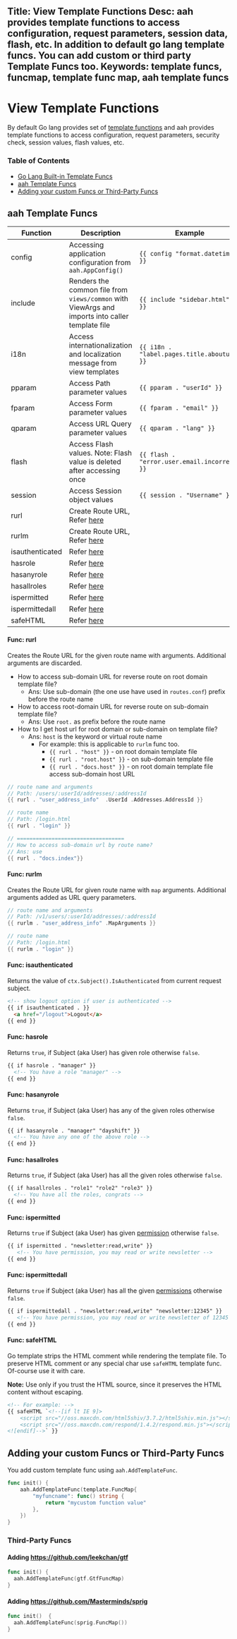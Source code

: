 Title: View Template Functions
Desc: aah provides template functions to access configuration, request parameters, session data, flash, etc. In addition to default go lang template funcs. You can add custom or third party Template Funcs too.
Keywords: template funcs, funcmap, template func map, aah template funcs
---
# View Template Functions

By default Go lang provides set of [template functions](https://golang.org/pkg/text/template/#hdr-Functions) and aah provides template functions to access configuration, request parameters, security check, session values, flash values, etc.

### Table of Contents

  * [Go Lang Built-in Template Funcs](https://golang.org/pkg/text/template/#hdr-Functions)
  * [aah Template Funcs](#aah-template-funcs)
  * [Adding your custom Funcs or Third-Party Funcs](#adding-your-custom-funcs-or-third-party-funcs)

## aah Template Funcs

Function  | Description | Example
----------- | ----------- | --------
config | Accessing application configuration from `aah.AppConfig()` | `{{ config "format.datetime" }}`
include | Renders the common file from `views/common` with ViewArgs and imports into caller template file | `{{ include "sidebar.html" . }}`
i18n | Access internationalization and localization message from view templates | `{{ i18n . "label.pages.title.aboutus" }}`
pparam | Access Path parameter values | `{{ pparam . "userId" }}`
fparam | Access Form parameter values | `{{ fparam . "email" }}`
qparam | Access URL Query parameter values | `{{ qparam . "lang" }}`
flash | Access Flash values. Note: Flash value is deleted after accessing once | `{{ flash . "error.user.email.incorrect" }}`
session | Access Session object values | `{{ session . "Username" }}`
rurl | Create Route URL, Refer [here](#func-rurl) | 
rurlm | Create Route URL, Refer [here](#func-rurlm) | 
isauthenticated | Refer [here](#func-isauthenticated) | 
hasrole | Refer [here](#func-hasrole) | 
hasanyrole | Refer [here](#func-hasanyrole) | 
hasallroles | Refer [here](#func-hasallroles) | 
ispermitted | Refer [here](#func-ispermitted) | 
ispermittedall | Refer [here](#func-ispermittedall) | 
safeHTML | Refer [here](#func-safehtml) | 


#### Func: rurl

Creates the Route URL for the given route name with arguments. Additional arguments are discarded.

  * How to access sub-domain URL for reverse route on root domain template file?
      - Ans: Use sub-domain (the one use have used in `routes.conf`) prefix before the route name
  * How to access root-domain URL for reverse route on sub-domain template file?
      - Ans: Use `root.` as prefix before the route name
  * How to I get host url for root domain or sub-domain on template file?
      - Ans: `host` is the keyword or virtual route name
          - For example: this is applicable to `rurlm` func too.
              - `{{ rurl . "host" }}` - on root domain template file
              - `{{ rurl . "root.host" }}` - on sub-domain template file
              - `{{ rurl . "docs.host" }}` - on root domain template file access sub-domain host URL

```go
// route name and arguments
// Path: /users/:userId/addresses/:addressId
{{ rurl . "user_address_info"  .UserId .Addresses.AddressId }}

// route name
// Path: /login.html
{{ rurl . "login" }}

// ==================================
// How to access sub-domain url by route name?
// Ans: use
{{ rurl . "docs.index"}}

```

#### Func: rurlm

Creates the Route URL for given route name with `map` arguments. Additional arguments added as URL query parameters.

```go
// route name and arguments
// Path: /v1/users/:userId/addresses/:addressId
{{ rurlm . "user_address_info" .MapArguments }}

// route name
// Path: /login.html
{{ rurlm . "login" }}
```

#### Func: isauthenticated

Returns the value of `ctx.Subject().IsAuthenticated` from current request subject.

```html
<!-- show logout option if user is authenticated -->
{{ if isauthenticated . }}
  <a href="/logout">Logout</a>
{{ end }}
```

#### Func: hasrole

Returns `true`, if Subject (aka User) has given role otherwise `false`.
```html
{{ if hasrole . "manager" }}
  <!-- You have a role "manager" -->
{{ end }}
```

#### Func: hasanyrole

Returns `true`, if Subject (aka User) has any of the given roles otherwise `false`.
```html
{{ if hasanyrole . "manager" "dayshift" }}
  <!-- You have any one of the above role -->
{{ end }}
```

#### Func: hasallroles

Returns `true`, if Subject (aka User) has all the given roles otherwise `false`.
```html
{{ if hasallroles . "role1" "role2" "role3" }}
  <!-- You have all the roles, congrats -->
{{ end }}
```

#### Func: ispermitted

Returns `true` if Subject (aka User) has given [permission](/security-permissions.html) otherwise `false`.
```html
{{ if ispermitted . "newsletter:read,write" }}
   <!-- You have permission, you may read or write newsletter -->
{{ end }}
```

#### Func: ispermittedall

Returns `true` if Subject (aka User) has all the given [permissions](/security-permissions.html) otherwise `false`.
```html
{{ if ispermittedall . "newsletter:read,write" "newsletter:12345" }}
   <!-- You have permission, you may read or write newsletter of 12345 -->
{{ end }}
```

#### Func: safeHTML

Go template strips the HTML comment while rendering the template file. To preserve HTML comment or any special char use `safeHTML` template func. Of-course use it with care.

<div class="alert alert-info-blue">
<p><strong>Note:</strong> Use only if you trust the HTML source, since it preserves the HTML content without escaping.</p>
</div>

```html
<!-- For example: -->
{{ safeHTML `<!--[if lt IE 9]>
    <script src="//oss.maxcdn.com/html5shiv/3.7.2/html5shiv.min.js"></script>
    <script src="//oss.maxcdn.com/respond/1.4.2/respond.min.js"></script>
<![endif]-->` }}
```

## Adding your custom Funcs or Third-Party Funcs

You add custom template func using `aah.AddTemplateFunc`.

```go
func init() {
	aah.AddTemplateFunc(template.FuncMap{
		"myfuncname": func() string {
			return "mycustom function value"
		},
	})
}
```

### Third-Party Funcs

#### Adding https://github.com/leekchan/gtf

```go
func init() {
  aah.AddTemplateFunc(gtf.GtfFuncMap)
}
```

#### Adding https://github.com/Masterminds/sprig

```go
func init()  {
  aah.AddTemplateFunc(sprig.FuncMap())
}
```
